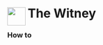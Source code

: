 
<h1>
	<img src="~/icon.svg" style="float: left; width: 42px; margin: 3px 5px 0 0;">
	The Witney
</h1>

### How to

